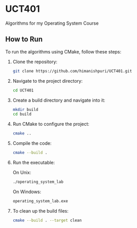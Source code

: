 # UCT401

Algorithms for my Operating System Course

## How to Run

To run the algorithms using CMake, follow these steps:

1. Clone the repository:
   ```bash
   git clone https://github.com/himanishpuri/UCT401.git
   ```
2. Navigate to the project directory:
   ```bash
   cd UCT401
   ```
3. Create a build directory and navigate into it:
   ```bash
   mkdir build
   cd build
   ```
4. Run CMake to configure the project:
   ```bash
   cmake ..
   ```
5. Compile the code:
   ```bash
   cmake --build .
   ```
6. Run the executable:

   On Unix:

   ```bash
   ./operating_system_lab
   ```

   On Windows:

   ```bash
   operating_system_lab.exe
   ```

7. To clean up the build files:
   ```bash
   cmake --build . --target clean
   ```


